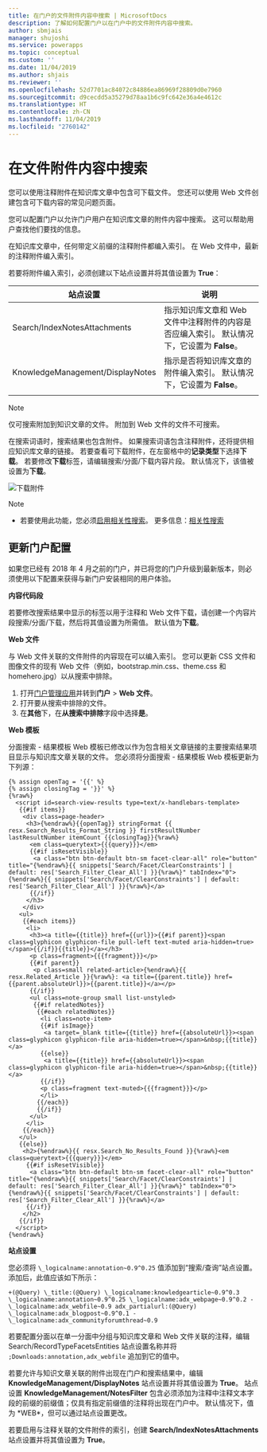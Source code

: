 ```yaml
---
title: 在门户的文件附件内容中搜索 | MicrosoftDocs
description: 了解如何配置门户以在门户中的文件附件内容中搜索。
author: sbmjais
manager: shujoshi
ms.service: powerapps
ms.topic: conceptual
ms.custom: ''
ms.date: 11/04/2019
ms.author: shjais
ms.reviewer: ''
ms.openlocfilehash: 52d7701ac84072c84886ea86969f28809d0e7960
ms.sourcegitcommit: d9cecdd5a35279d78aa1b6c9fc642e36a4e4612c
ms.translationtype: HT
ms.contentlocale: zh-CN
ms.lasthandoff: 11/04/2019
ms.locfileid: "2760142"
---
```

# <a name="search-within-file-attachment-content"></a>在文件附件内容中搜索

您可以使用注释附件在知识库文章中包含可下载文件。 您还可以使用 Web 文件创建包含可下载内容的常见问题页面。

您可以配置门户以允许门户用户在知识库文章的附件内容中搜索。 这可以帮助用户查找他们要找的信息。

在知识库文章中，任何带定义前缀的注释附件都编入索引。 在 Web 文件中，最新的注释附件编入索引。

若要将附件编入索引，必须创建以下站点设置并将其值设置为 **True**：

|站点设置|说明|
|------------|-----------|
|Search/IndexNotesAttachments|指示知识库文章和 Web 文件中注释附件的内容是否应编入索引。 默认情况下，它设置为 **False**。|
|KnowledgeManagement/DisplayNotes|指示是否将知识库文章的附件编入索引。 默认情况下，它设置为 **False**。|
|||

> [!NOTE]
> 仅可搜索附加到知识文章的文件。 附加到 Web 文件的文件不可搜索。

在搜索词语时，搜索结果也包含附件。 如果搜索词语包含注释附件，还将提供相应知识库文章的链接。 若要查看可下载附件，在左窗格中的**记录类型**下选择**下载**。 若要修改**下载**标签，请编辑搜索/分面/下载内容片段。 默认情况下，该值被设置为**下载**。

![下载附件](../media/search-attachment-content.png "下载附件") 

> [!NOTE]
> - 若要使用此功能，您必须[启用相关性搜索](https://docs.microsoft.com/dynamics365/customer-engagement/admin/configure-relevance-search-organization)。 更多信息：[相关性搜索](https://docs.microsoft.com/dynamics365/customer-engagement/basics/relevance-search-results)
 
## <a name="update-portal-configurations"></a>更新门户配置

如果您已经有 2018 年 4 月之前的门户，并已将您的门户升级到最新版本，则必须使用以下配置来获得与新门户安装相同的用户体验。

**内容代码段**

若要修改搜索结果中显示的标签以用于注释和 Web 文件下载，请创建一个内容片段搜索/分面/下载，然后将其值设置为所需值。 默认值为**下载**。

**Web 文件**

与 Web 文件关联的文件附件的内容现在可以编入索引。 您可以更新 CSS 文件和图像文件的现有 Web 文件（例如，bootstrap.min.css、theme.css 和 homehero.jpg）以从搜索中排除。 

1. 打开[门户管理应用](configure-portal.md)并转到**门户** > **Web 文件**。
2. 打开要从搜索中排除的文件。
3. 在**其他**下，在**从搜索中排除**字段中选择**是**。

**Web 模板**

分面搜索 - 结果模板 Web 模板已修改以作为包含相关文章链接的主要搜索结果项目显示与知识库文章关联的文件。 您必须将分面搜索 - 结果模板 Web 模板更新为下列源：

```
{% assign openTag = '{{' %}
{% assign closingTag = '}}' %}
{%raw%}
  <script id=search-view-results type=text/x-handlebars-template>
   {{#if items}}
    <div class=page-header>
     <h3>{%endraw%}{{openTag}} stringFormat {{ resx.Search_Results_Format_String }} firstResultNumber lastResultNumber itemCount {{closingTag}}{%raw%}
      <em class=querytext>{{{query}}}</em>
      {{#if isResetVisible}}
       <a class="btn btn-default btn-sm facet-clear-all" role="button" title="{%endraw%}{{ snippets['Search/Facet/ClearConstraints'] | default: res['Search_Filter_Clear_All'] }}{%raw%}" tabIndex="0">{%endraw%}{{ snippets['Search/Facet/ClearConstraints'] | default: res['Search_Filter_Clear_All'] }}{%raw%}</a>
      {{/if}}
     </h3>
    </div>
   <ul>
    {{#each items}}
     <li>
      <h3><a title={{title}} href={{url}}>{{#if parent}}<span class=glyphicon glyphicon-file pull-left text-muted aria-hidden=true></span>{{/if}}{{title}}</a></h3>
      <p class=fragment>{{{fragment}}}</p>
      {{#if parent}}
       <p class=small related-article>{%endraw%}{{ resx.Related_Article }}{%raw%}: <a title={{parent.title}} href={{parent.absoluteUrl}}>{{parent.title}}</a></p>
      {{/if}}
      <ul class=note-group small list-unstyled>
       {{#if relatedNotes}}
        {{#each relatedNotes}}
         <li class=note-item>
         {{#if isImage}}
          <a target=_blank title={{title}} href={{absoluteUrl}}><span class=glyphicon glyphicon-file aria-hidden=true></span>&nbsp;{{title}}</a>
         {{else}}
          <a title={{title}} href={{absoluteUrl}}><span class=glyphicon glyphicon-file aria-hidden=true></span>&nbsp;{{title}}</a>
         {{/if}}
         <p class=fragment text-muted>{{{fragment}}}</p>
         </li>
        {{/each}}
        {{/if}}
      </ul>
     </li>
    {{/each}}
   </ul>
   {{else}}
    <h2>{%endraw%}{{ resx.Search_No_Results_Found }}{%raw%}<em class=querytext>{{{query}}}</em>
     {{#if isResetVisible}}
      <a class="btn btn-default btn-sm facet-clear-all" role="button" title="{%endraw%}{{ snippets['Search/Facet/ClearConstraints'] | default: res['Search_Filter_Clear_All'] }}{%raw%}" tabIndex="0">{%endraw%}{{ snippets['Search/Facet/ClearConstraints'] | default: res['Search_Filter_Clear_All'] }}{%raw%}</a>
     {{/if}}
    </h2>
   {{/if}}
  </script>
{%endraw%}
```

**站点设置**

您必须将 `\_logicalname:annotation~0.9^0.25` 值添加到“搜索/查询”站点设置。 添加后，此值应该如下所示：
```
+(@Query) \_title:(@Query) \_logicalname:knowledgearticle~0.9^0.3 \_logicalname:annotation~0.9^0.25 \_logicalname:adx_webpage~0.9^0.2 -\_logicalname:adx_webfile~0.9 adx_partialurl:(@Query) \_logicalname:adx_blogpost~0.9^0.1 -\_logicalname:adx_communityforumthread~0.9
```

若要配置分面以在单一分面中分组与知识库文章和 Web 文件关联的注释，编辑 Search/RecordTypeFacetsEntities 站点设置名称并将 `;Downloads:annotation,adx_webfile` 追加到它的值中。

若要允许与知识文章关联的附件出现在门户和搜索结果中，编辑 **KnowledgeManagement/DisplayNotes** 站点设置并将其值设置为 **True**。 站点设置 **KnowledgeManagement/NotesFilter** 包含必须添加为注释中注释文本字段的前缀的前缀值；仅具有指定前缀值的注释将出现在门户中。 默认情况下，值为 \*WEB\*，但可以通过站点设置更改。

若要启用与注释关联的文件附件的索引，创建 **Search/IndexNotesAttachments** 站点设置并将其值设置为 **True**。

